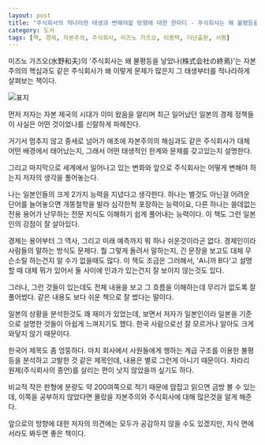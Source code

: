 ```yaml
---
layout: post
title: "주식회사의 적나라한 태생과 변해야할 방향에 대한 한마디 - 주식회사는 왜 불평등을 낳았나"
category: 도서
tags: [책, 경제, 자본주의, 주식회사, 미즈노 가즈오, 이용택, 더난출판, 서평]
---
```


미즈노 가즈오(水野和夫)의 '주식회사는 왜 불평등을 낳았나(株式会社の終焉)'는
자본주의의 핵심과도 같은 주식회사가
왜 이렇게 문제가 많은지
그 태생부터를 적나라하게 살펴보는 책이다.

![표지](https://lh3.googleusercontent.com/-ubzDlsXESbA/WeDULHXHJVI/AAAAAAAAY9U/_XpM4hR7tl4pqD8wVyrRzggVHIcxOA0IgCE0YBhgL/s480/end-of-joint-stock-company-book-3d.jpg)

먼저 저자는 자본 제국의 시대가 이미 왔음을 알리며
최근 일어났던 일본의 경제 정책들이 사실은 어떤 것이었나를 신랄하게 파헤친다.

거기서 멈추지 않고 중세로 넘어가
애초에 자본주의의 해심과도 같은 주식회사가
대체 어떤 배경에서 태어났는지,
그래서 어떤 태생적인 한계와 문제를 갖고있는지 설명한다.

그리고 마지막으로 세계에서 일어나고 있는 변화와
앞으로 주식회사는 어떻게 변해야 하는지 저자의 생각을 풀어놓는다.

나는 일본인들의 크게 2가지 능력을 지녔다고 생각한다.
하나는 별것도 아닌걸 어려운 단어를 늘어놓으면 개똥철학을 발라 심각한척 포장하는 능력이요,
다른 하나는 쓸데없는 전용 용어가 난무하는 전문 지식도 이해하기 쉽게 풀어내는 능력이다.
이 책도 그런 일본인의 강점이 잘 살아있다.

경제는 용어부터 그 역사, 그리고 미래 예측까지 뭐 하나 쉬운것이라곤 없다.
경제인이라 사람들의 말하는 방식도 문제다.
뭘 그렇게 돌려서 말하는지, 긴 문장을 보고도 대체 무슨소릴 하는건지 알 수가 없을때도 많다.
이 책도 조금은 그러해서,
'A니까 B다'고 설명할 때 대체 뭐가 있어서 둘 사이에 인과가 있는건지 잘 보이지 않는것도 있다.

그러나, 그런 것들이 있는데도 전체 내용을 보고 그 흐름을 이해하는데 무리가 없도록 잘 풀어썼다.
같은 내용도 보다 쉬운 책으로 잘 썼다는 말이다.

일본의 상황을 분석한것도 꽤 재미가 있었는데,
보면서 저자가 일본인이라 일본을 기준으로 설명한 것들이 아쉽게 느껴지기도 했다.
한국 사람으로선 잘 모르거나 알아도 크게 와닿지 않기 때문이다.

한국어 제목도 좀 엉뚱하다.
마치 회사에서 사원들에게 행하는 계급 구조를 이용한 불평등을 분석하고 고발한 것 같은 제목인데,
내용은 별로 그런게 아니기 때문이다.
차라리 원제(주식회사의 종언)를 살리는 편이 낫지 않았을까 싶기도 하다.

비교적 작은 판형에 분량도 약 200여쪽으로 적기 때문에 맘잡고 읽으면 금방 볼 수 있는데,
이쪽을 공부하지 않았다면 몰랐을 자본주의와 주식회사에 대해 많은것을 알게 해준다.

앞으로의 방향에 대한 저자의 의견에는 모두가 공감하지 않을 수도 있겠지만,
지식 면에서라도 봐두면 좋은 책이다.
